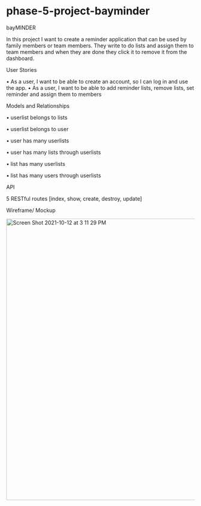 # phase-5-project-bayminder

bayMINDER

In this project I want to create a reminder application that can be used by family members or team members. They write to do lists and  assign them to team members and when they are done they click it to remove it from the dashboard. 

User Stories

•	As a user, I want to be able to create an account, so I can log in and use the app.
•	As a user, I want to be able to add reminder lists, remove lists, set reminder and assign them to members 



Models and Relationships

•	userlist belongs to lists

•	userlist belongs to user

•	user has many userlists

•	user has many lists through userlists

•	list has many userlists

•	list has many users through userlists 

API 

5 RESTful routes [index, show, create, destroy, update]

Wireframe/ Mockup

<img width="752" alt="Screen Shot 2021-10-12 at 3 11 29 PM" src="https://user-images.githubusercontent.com/85143169/137035941-2449e797-ae29-4f52-8550-4a58ef897aa0.png">

